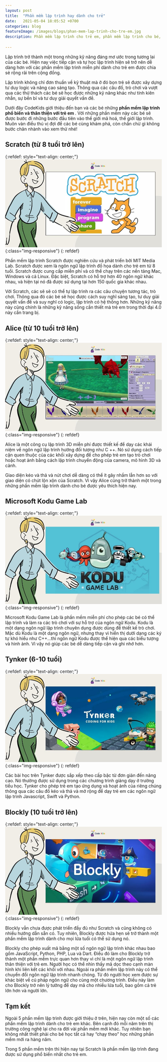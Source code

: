 ```yaml
---
layout: post
title:  "Phần mềm lập trình hay dành cho trẻ"
date:   2021-05-04 18:05:52 +0700
categories: blog
featureImage: /images/blogs/phan-mem-lap-trinh-cho-tre-em.jpg
description: Phần mềm lập trình cho trẻ em, phần mềm lập trình cho bé, phần mềm lập trình game cho trẻ em, phần mềm học lập trình cho trẻ em,phần mềm lập trình dành cho trẻ em, các phần mềm lập trình cho trẻ em, phần mềm dạy lập trình cho trẻ em.

---
```


Lập trình trở thành một trong những kỹ năng đáng mơ ước trong tương lai của các bé. Hiện nay việc tiếp cận và tự học lập trình hiện sẽ trở nên dễ dàng hơn với các phần mềm lập trình miễn phí dành cho trẻ em được chia sẻ rộng rãi trên cộng đồng.

Lập trình không chỉ đơn thuần về kỹ thuật mà ở đó bọn trẻ sẽ được xây dựng tư duy logic và nâng cao sáng tạo. Thông qua các câu đố, trò chơi và vượt qua các thử thách các bé sẽ học được những kỹ năng khác như tính kiên nhẫn, sự bền bỉ và tư duy giải quyết vấn đề.

Dưới đây CodeKids giới thiệu đến bạn và các bé những <b>phần mềm lập trình phổ biến và thân thiện với trẻ em </b>. Với những phần mềm này các bé sẽ được bước đi những bước đầu tiên vào thế giới mã hoá, thế giới lập trình. Muôn vàn điều thú vị đợi để các bé cùng khám phá, còn chần chừ gì không bước chân nhành vào xem thử nhé!

 
## **Scratch (từ 8 tuổi trở lên)**

{:refdef: style="text-align: center;"}
![Vì sao trẻ em nên học lập trình  ](/images/blogs/phan-mem-lap-trinh-cho-tre-em-scratch.jpg){:class="img-responsive"}
{: refdef}

Phần mềm lập trình Scratch được nghiên cứu và phát triển bởi MIT Media Lab. Scratch được xem là ngôn ngữ lập trình đồ họa dành cho trẻ em từ 8 tuổi. Scratch được cung cấp miễn phí và có thể chạy trên các nền tảng Mac, Windows và cả Linux. Đặc biệt, Scratch có hỗ trợ hơn 40 ngôn ngữ khác nhau, và hiện tại nó đã được sử dụng tại hơn 150 quốc gia khác nhau.

Với Scratch, các sẽ sẽ có thể tự lập trình ra các câu chuyện tương tác, trò chơi. Thông qua đó các bé sẽ học được cách suy nghĩ sáng tạo, tư duy giải quyết vấn đề và suy nghĩ có logic, lập trình có hệ thống hơn. Những kỹ năng này cũng chính là những kỹ năng sống cần thiết mà trẻ em trong thời đại 4.0 này cần trang bị.

## **Alice (từ 10 tuổi trở lên)**

{:refdef: style="text-align: center;"}
![Vì sao trẻ em nên học lập trình  ](/images/blogs/phan-mem-lap-trinh-cho-tre-em-alice.jpg){:class="img-responsive"}
{: refdef}

Alice là một công cụ lập trình 3D miễn phí được thiết kế để dạy các khái niệm về ngôn ngữ lập trình hướng đối tượng như C ++. Nó sử dụng cách tiếp cận quen thuộc của các khối xây dựng để cho phép trẻ em tạo trò chơi hoặc hoạt ảnh bằng cách lập trình chuyển động của camera, mô hình 3D và cảnh. 

Giao diện kéo và thả và nút chơi dễ dàng có thể ít gây nhầm lẫn hơn so với giao diện có chút lộn xộn của Scratch. Vì vậy Alice cũng trở thành một trong những phần mềm lập trình dành cho bé được yêu thích hiện nay.

## **Microsoft Kodu Game Lab**

{:refdef: style="text-align: center;"}
![Vì sao trẻ em nên học lập trình  ](/images/blogs/phan-mem-lap-trinh-cho-tre-em-kodu.jpg){:class="img-responsive"}
{: refdef}

Microsoft Kodu Game Lab là phần mềm miễn phí cho phép các bé có thể lập trình và làm ra các trò chơi với sự hỗ trợ của ngôn ngữ Kodu.
Kodu là một dạng ngôn ngữ lập trình chuyên dụng được dùng để thiết kế trò chơi. Mặc dù Kodu là một dạng ngôn ngữ, nhưng thay vì hiển thị dưới dạng các ký tự khó hiểu như C++...thì ngôn ngữ Kodu được thể hiện qua các biểu tượng và hình ảnh. Vì vậy nó giúp các bé dễ dàng tiếp cận và ghi nhớ hơn. 

## **Tynker (6-10 tuổi)**

{:refdef: style="text-align: center;"}
![Vì sao trẻ em nên học lập trình  ](/images/blogs/phan-mem-lap-trinh-cho-tre-em-tynker.jpg){:class="img-responsive"}
{: refdef}

Các bài học trên Tynker được sắp xếp theo cấp bậc từ đơn giản đến nâng cao. Nó thường được sử dụng trong các chương trình giảng dạy ở trường tiểu học. Tynker cho phép trẻ em tạo ứng dụng và hoạt ảnh của riêng chúng thông qua các câu đố kéo và thả và mở rộng để dạy trẻ em các ngôn ngữ lập trình Javascript, Swift và Python.  

## **Blockly (10 tuổi trở lên)**

{:refdef: style="text-align: center;"}
![Vì sao trẻ em nên học lập trình  ](/images/blogs/phan-mem-lap-trinh-cho-tre-em-blockly.jpg){:class="img-responsive"}
{: refdef}

Blockly vẫn chưa được phát triển đầy đủ như Scratch và cũng không có nhiều hướng dẫn sẵn có. Tuy nhiên, Blockly được hứa hẹn sẽ trở thành một phần mềm lập trình dành cho mọi lứa tuổi có thể sử dụng nó.

Blockly cho phép xuất mã bằng một số ngôn ngữ lập trình khác nhau bao gồm JavaScript, Python, PHP, Lua và Dart. Điều đó làm cho Blockly trở thành một phần mềm trực quan hơn thay vì chỉ là một ngôn ngữ lập trình thân thiện với trẻ em.
Người học có thể  nhìn thấy mã dọc theo cạnh màn hình khi liên kết các khối với nhau. Ngoài ra phần mềm lập trình này có thể chuyển đổi ngôn ngữ lập trình nhanh chóng. Từ đó người học xem được sự khác biệt về cú pháp ngôn ngữ cho cùng một chương trình. Điều này làm cho Blockly trở nên lý tưởng để dạy mã cho nhiều lứa tuổi, bao gồm cả trẻ lớn hơn và người lớn.

## **Tạm kết**

Ngoài 5 phần mềm lập trình được giới thiệu ở trên, hiện nay còn một số các phần mềm lập trình dành cho trẻ em khác. Bên cạnh đó mỗi năm trên thị trường công nghệ lại cho ra đời vài phần mềm mới khác. Tuy nhiên bạn không nhất thiết phải cho bé học tất cả hay “chạy theo” học những phần mềm mới ra hàng năm. 
 
Trong 5 phần mềm trên thì hiện nay tại Scratch là phần mềm lập trình đang được sử dụng phổ biến nhất cho trẻ em. 





